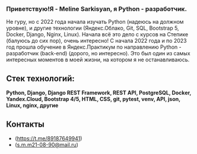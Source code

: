 ### Приветствую!Я - Meline Sarkisyan, я Python - разработчик.
Не гуру, но с 2022 года начала изучать Python (надеюсь на должном уровне),  и другие технологии (Яндекс.Облако, Git, SQL, Bootstrap 5, Docker, Django, Nginx, Linux). 
Начала всё это дело с курсов на Степике (балуюсь до сих пор), очень интересно! C начала 2022 года и по 2023 год прошла обучение в Яндекс.Практикум по направлению Python - разработчик (back-end) (дорого, но интересно). Это был один из самых интересных моментов в моей жизни, на котором я не останавливаюсь.

## Стек технологий:
**Python, Django, Django REST Framework, REST API, PostgreSQL, Docker, Yandex.Cloud, Bootstrap 4/5, HTML, CSS, git, pytest, venv, API, json, Linux, nginx, другие**


## Контакты
- (https://t.me/89187649941)
- (s.m.m21-08-90@mail.ru)
